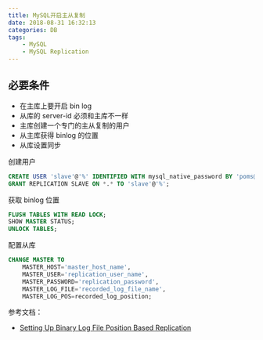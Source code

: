 ```yaml
---
title: MySQL开启主从复制
date: 2018-08-31 16:32:13
categories: DB
tags: 
    - MySQL
    - MySQL Replication
---
```


## 必要条件

- 在主库上要开启 bin log
- 从库的 server-id 必须和主库不一样
- 主库创建一个专门的主从复制的用户
- 从主库获得 binlog 的位置
- 从库设置同步

创建用户
```sql
CREATE USER 'slave'@'%' IDENTIFIED WITH mysql_native_password BY 'poms@db';
GRANT REPLICATION SLAVE ON *.* TO 'slave'@'%';
```

获取 binlog 位置
```sql
FLUSH TABLES WITH READ LOCK;
SHOW MASTER STATUS;
UNLOCK TABLES;
```

配置从库
```sql
CHANGE MASTER TO
    MASTER_HOST='master_host_name',
    MASTER_USER='replication_user_name',
    MASTER_PASSWORD='replication_password',
    MASTER_LOG_FILE='recorded_log_file_name',
    MASTER_LOG_POS=recorded_log_position;
```

参考文档：

+ [Setting Up Binary Log File Position Based Replication](https://dev.mysql.com/doc/refman/8.0/en/replication-howto.html)

<!--more-->